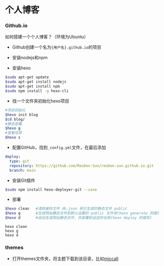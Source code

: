 # 个人博客

### Github.io

如何搭建一个个人博客？（环境为Ubuntu）

- Github创建一个名为`{用户名}.github.io`的项目
- 安装nodejs和npm

- 安装hexo

```bash
$sudo apt-get update
$sudo apt-get install nodejs
$sudo apt-get install npm
$sudo npm install -g hexo-cli
```

- 找一个文件夹初始化hexo项目

```bash
#项目初始化
$hexo init blog
$cd blog/
#静态部署
$hexo g
#查看信息
$hexo s
```

- 配置GitHub，找到`_config.yml`文件，在最后添加

```yaml
deploy:
  type: git
  repository: https://github.com/Reuben-Sun/reuben-sun.github.io.git
  branch: main
```

- 安装Git插件

```bash
$sudo npm install hexo-deployer-git --save
```

- 部署

```bash
$hexo clean   #清除缓存文件 db.json 和已生成的静态文件 public
$hexo g       #生成网站静态文件到默认设置的 public 文件夹(hexo generate 的缩写)
$hexo d       #自动生成网站静态文件，并部署到设定的仓库(hexo deploy 的缩写)
```

```
hexo clean
hexo g
hexo d 
```



### themes

- 打开themes文件夹，将主题下载到该目录，比如[miccall](https://github.com/miccall/hexo-theme-Mic_Theme)
